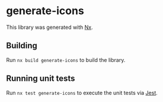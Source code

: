 # generate-icons

This library was generated with [Nx](https://nx.dev).

## Building

Run `nx build generate-icons` to build the library.

## Running unit tests

Run `nx test generate-icons` to execute the unit tests via [Jest](https://jestjs.io).
